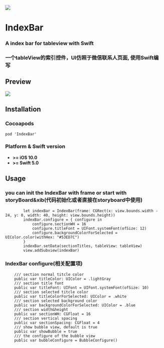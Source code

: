 ![](https://github.com/rainedAllNight/IndexBar/blob/master/IndexBar%401x.png)
# IndexBar
### A index bar for tableview with Swift

### 一个tableView的索引控件，UI仿照于微信联系人页面, 使用Swift编写


## Preview

![](https://github.com/rainedAllNight/IndexBar/blob/master/%E5%9B%BE%E5%83%8F.gif)

## Installation 

### Cocoapods

````
pod 'IndexBar'

````

### Platform & Swift version

* **>= iOS 10.0**
* **>= Swift 5.0**

## Usage 

### you can init the IndexBar with frame or start with storyBoard&xib(代码初始化或者直接在storyboard中使用)

````
        let indexBar = IndexBar(frame: CGRect(x: view.bounds.width - 24, y: 0, width: 40, height: view.bounds.height))
        indexBar.configure = { configure in
            configure.sectionWH = 16
            configure.titleFont = UIFont.systemFont(ofSize: 12)
            configure.backgroundColorForSelected = UIColor.color(withHex: "#53ED7C")
        }
        indexBar.setData(sectionTitles, tableView: tableView)
        view.addSubview(indexBar)

````

### IndexBar configure(相关配置项)

```
    /// section normal titcle color
    public var titleColor: UIColor = .lightGray
    /// section title font
    public var titleFont: UIFont = UIFont.systemFont(ofSize: 10)
    /// section selected titcle color
    public var titleColorForSelected: UIColor = .white
    /// section selected background color
    public var backgroundColorForSelected: UIColor = .blue
    /// section width&height
    public var sectionWH: CGFloat = 16
    /// section vertical spacing
    public var sectionSpacing: CGFloat = 4
    /// show bubble view, default is true
    public var showBubble = true
    /// the configure of the bubble view
    public var bubbleConfigure = BubbleConfigure()


```








